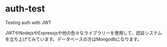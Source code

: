 # auth-test
Testing auth with JWT

JWTやNodejsやExpressjsや他の色々なライブラリーを使用して、認証システムを立ち上げてみています。データベースの方はMongodbになります。
